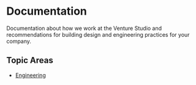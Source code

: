 # Documentation

Documentation about how we work at the Venture Studio and recommendations for building design and engineering practices for your company.

## Topic Areas

- [Engineering](engineering)
